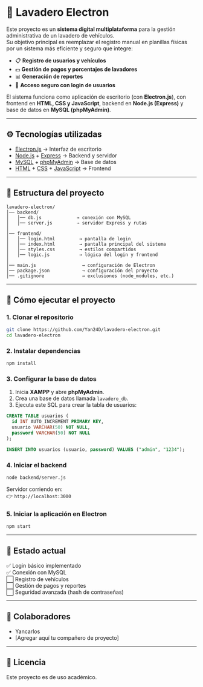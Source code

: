 # 🚗 Lavadero Electron

Este proyecto es un **sistema digital multiplataforma** para la gestión administrativa de un lavadero de vehículos.  
Su objetivo principal es reemplazar el registro manual en planillas físicas por un sistema más eficiente y seguro que integre:

- 📋 **Registro de usuarios y vehículos**  
- 💵 **Gestión de pagos y porcentajes de lavadores**  
- 📊 **Generación de reportes**  
- 🔐 **Acceso seguro con login de usuarios**  

El sistema funciona como aplicación de escritorio (con **Electron.js**), con frontend en **HTML, CSS y JavaScript**, backend en **Node.js (Express)** y base de datos en **MySQL (phpMyAdmin)**.

---

## ⚙️ Tecnologías utilizadas

- [Electron.js](https://www.electronjs.org/) → Interfaz de escritorio  
- [Node.js](https://nodejs.org/) + [Express](https://expressjs.com/) → Backend y servidor  
- [MySQL](https://www.mysql.com/) + [phpMyAdmin](https://www.phpmyadmin.net/) → Base de datos  
- [HTML](https://developer.mozilla.org/es/docs/Web/HTML) + [CSS](https://developer.mozilla.org/es/docs/Web/CSS) + [JavaScript](https://developer.mozilla.org/es/docs/Web/JavaScript) → Frontend  

---

## 📂 Estructura del proyecto

```
lavadero-electron/
│── backend/                  
│   │── db.js             → conexión con MySQL
│   │── server.js         → servidor Express y rutas
│
│── frontend/                
│   │── login.html         → pantalla de login
│   │── index.html         → pantalla principal del sistema
│   │── styles.css         → estilos compartidos
│   │── logic.js           → lógica del login y frontend
│
│── main.js                 → configuración de Electron
│── package.json            → configuración del proyecto
│── .gitignore              → exclusiones (node_modules, etc.)
```

---

## 🚀 Cómo ejecutar el proyecto

### 1. Clonar el repositorio
```bash
git clone https://github.com/Yan24D/lavadero-electron.git
cd lavadero-electron
```

### 2. Instalar dependencias
```bash
npm install
```

### 3. Configurar la base de datos
1. Inicia **XAMPP** y abre **phpMyAdmin**.  
2. Crea una base de datos llamada `lavadero_db`.  
3. Ejecuta este SQL para crear la tabla de usuarios:

```sql
CREATE TABLE usuarios (
  id INT AUTO_INCREMENT PRIMARY KEY,
  usuario VARCHAR(50) NOT NULL,
  password VARCHAR(50) NOT NULL
);

INSERT INTO usuarios (usuario, password) VALUES ("admin", "1234");
```

### 4. Iniciar el backend
```bash
node backend/server.js
```

Servidor corriendo en:  
👉 `http://localhost:3000`

### 5. Iniciar la aplicación en Electron
```bash
npm start
```

---

## 📌 Estado actual
✅ Login básico implementado  
✅ Conexión con MySQL  
⬜ Registro de vehículos  
⬜ Gestión de pagos y reportes  
⬜ Seguridad avanzada (hash de contraseñas)  

---

## 👥 Colaboradores
- Yancarlos  
- [Agregar aquí tu compañero de proyecto]  

---

## 📜 Licencia
Este proyecto es de uso académico.  
